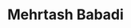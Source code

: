 ---
layout: page
title: Mehrtash Babadi
description: Ph.D. 2013
img: 
importance: 1
category: former students
redirect: https://www.broadinstitute.org/bios/mehrtash-babadi
---